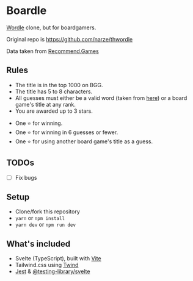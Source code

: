 # Boardle

[Wordle](https://www.powerlanguage.co.uk/wordle/) clone, but for boardgamers.

Original repo is https://github.com/narze/thwordle

Data taken from [Recommend.Games](https://gitlab.com/recommend.games/bgg-ranking-historicals)


## Rules
- The title is in the top 1000 on BGG.
- The title has 5 to 8 characters.
- All guesses must either be a valid word (taken from [here](https://www.wordgamedictionary.com/)) or a board game's title at any rank.
- You are awarded up to 3 stars.
* One ⭐ for winning.
* One ⭐ for winning in 6 guesses or fewer.
* One ⭐ for using another board game's title as a guess.

## TODOs

- [ ] Fix bugs

## Setup

- Clone/fork this repository
- `yarn` or `npm install`
- `yarn dev` or `npm run dev`

## What's included

- Svelte (TypeScript), built with [Vite](https://vitejs.dev)
- Tailwind.css using [Twind](https://twind.dev)
- [Jest](https://jestjs.io) & [@testing-library/svelte](https://testing-library.com/docs/svelte-testing-library)
